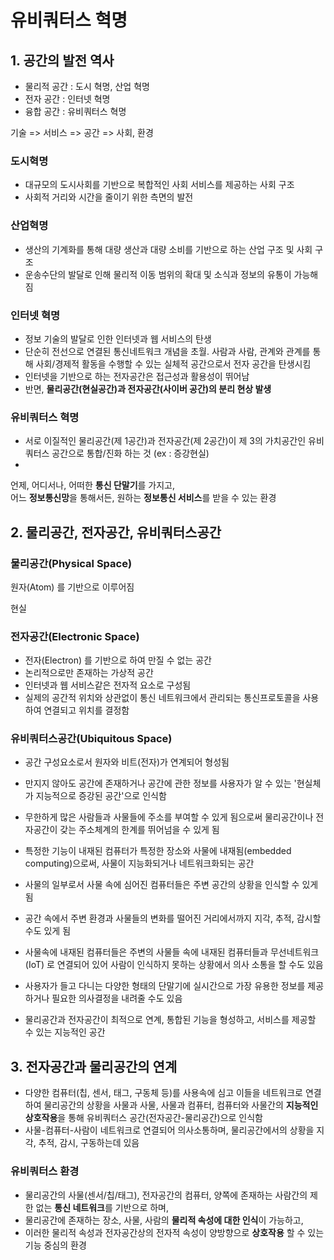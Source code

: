 # 유비쿼터스 혁명

## 1. 공간의 발전 역사

* 물리적 공간 : 도시 혁명, 산업 혁명
* 전자 공간 : 인터넷 혁명
* 융합 공간 : 유비쿼터스 혁명

기술 => 서비스 => 공간 => 사회, 환경

### 도시혁명

* 대규모의 도시사회를 기반으로 복합적인 사회 서비스를 제공하는 사회 구조
* 사회적 거리와 시간을 줄이기 위한 측면의 발전

### 산업혁명

* 생산의 기계화를 통해 대량 생산과 대량 소비를 기반으로 하는 산업 구조 및 사회 구조
* 운송수단의 발달로 인해 물리적 이동 범위의 확대 및 소식과 정보의 유통이 가능해짐

### 인터넷 혁명

* 정보 기술의 발달로 인한 인터넷과 웹 서비스의 탄생
* 단순히 전선으로 연결된 통신네트워크 개념을 초월. 사람과 사람, 관계와 관계를 통해 사회/경제적 활동을 수행할 수 있는 실체적 공간으로서 전자 공간을 탄생시킴
* 인터넷을 기반으로 하는 전자공간은 접근성과 활용성이 뛰어남
* 반면, **물리공간(현실공간)과 전자공간(사이버 공간)의 분리 현상 발생**

### 유비쿼터스 혁명

* 서로 이질적인 물리공간(제 1공간)과 전자공간(제 2공간)이 제 3의 가치공간인 유비쿼터스 공간으로 통합/진화 하는 것 (ex : 증강현실)
* 
언제, 어디서나, 어떠한 **통신 단말기**를 가지고,\
어느 **정보통신망**을 통해서든,
원하는 **정보통신 서비스**를 받을 수 있는 환경

## 2. 물리공간, 전자공간, 유비쿼터스공간

### 물리공간(Physical Space)

원자(Atom) 를 기반으로 이루어짐

현실 

### 전자공간(Electronic Space)

* 전자(Electron) 를 기반으로 하여 만질 수 없는 공간
* 논리적으로만 존재하는 가상적 공간
* 인터넷과 웹 서비스같은 전자적 요소로 구성됨
* 실제의 공간적 위치와 상관없이 통신 네트워크에서 관리되는 통신프로토콜을 사용하여 연결되고 위치를 결정함

### 유비쿼터스공간(Ubiquitous Space)

* 공간 구성요소로서 원자와 비트(전자)가 연계되어 형성됨
* 만지지 않아도 공간에 존재하거나 공간에 관한 정보를 사용자가 알 수 있는 '현실체가 지능적으로 증강된 공간'으로 인식함
* 무한하게 많은 사람들과 사물들에 주소를 부여할 수 있게 됨으로써 물리공간이나 전자공간이 갖는 주소체계의 한계를 뛰어넘을 수 있게 됨

* 특정한 기능이 내재된 컴퓨터가 특정한 장소와 사물에 내재됨(embedded computing)으로써, 사물이 지능화되거나 네트워크화되는 공간
* 사물의 일부로서 사물 속에 심어진 컴퓨터들은 주변 공간의 상황을 인식할 수 있게 됨
* 공간 속에서 주변 환경과 사물들의 변화를 떨어진 거리에서까지 지각, 추적, 감시할 수도 있게 됨

* 사물속에 내재된 컴퓨터들은 주변의 사물들 속에 내재된 컴퓨터들과 무선네트워크(IoT) 로 연결되어 있어 사람이 인식하지 못하는 상황에서 의사 소통을 할 수도 있음
* 사용자가 들고 다니는 다양한 형태의 단말기에 실시간으로 가장 유용한 정보를 제공하거나 필요한 의사결정을 내려줄 수도 있음
* 물리공간과 전자공간이 최적으로 연계, 통합된 기능을 형성하고, 서비스를 제공할 수 있는 지능적인 공간

## 3. 전자공간과 물리공간의 연계

* 다양한 컴퓨터(칩, 센서, 태그, 구동체 등)를 사용속에 심고 이들을 네트워크로 연결하여 물리공간의 상황을 사물과 사물, 사물과 컴퓨터, 컴퓨터와 사물간의 **지능적인 상호작용**을 통해 유비쿼터스 공간(전자공간-물리공간)으로 인식함
* 사물-컴퓨터-사람이 네트워크로 연결되어 의사소통하며, 물리공간에서의 상황을 지각, 추적, 감시, 구동하는데 있음

### 유비쿼터스 환경 
 
* 물리공간의 사물(센서/칩/태그), 전자공간의 컴퓨터, 양쪽에 존재하는 사람간의 제한 없는 **통신 네트워크**를 기반으로 하며,
* 물리공간에 존재하는 장소, 사물, 사람의 **물리적 속성에 대한 인식**이 가능하고,
* 이러한 물리적 속성과 전자공간상의 전자적 속성이 양방향으로 **상호작용** 할 수 있는 기능 중심의 환경
